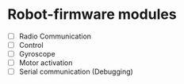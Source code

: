 # Robot-firmware modules
- [ ] Radio Communication
- [ ] Control
- [ ] Gyroscope
- [ ] Motor activation
- [ ] Serial communication (Debugging)
